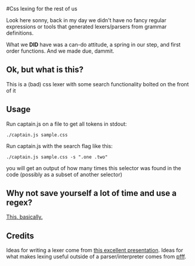 #Css lexing for the rest of us

Look here sonny, back in my day we didn't have no fancy regular expressions or tools that generated lexers/parsers from grammar definitions. 

What we **DID** have was a can-do attitude, a spring in our step, and first order functions. And we made due, dammit.

## Ok, but what is this?

This is a (bad) css lexer with some search functionality bolted on the front of it

## Usage

Run captain.js on a file to get all tokens in stdout:

    ./captain.js sample.css
    
Run captain.js with the search flag like this:

    ./captain.js sample.css -s ".one .two"

you will get an output of how many times this selector was found in the code (possibly as a subset of another selector)

## Why not save yourself a lot of time and use a regex?

[This, basically.](http://stackoverflow.com/questions/1732348/regex-match-open-tags-except-xhtml-self-contained-tags/1732454#1732454)

## Credits

Ideas for writing a lexer come from [this excellent presentation](http://rspace.googlecode.com/hg/slide/lex.html).
Ideas for what makes lexing useful outside of a parser/interpreter comes from [pfff](https://github.com/facebook/pfff).